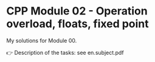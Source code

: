 # CPP Module 02 - Operation overload, floats, fixed point

My solutions for Module 00.

👉 Description of the tasks: see en.subject.pdf
